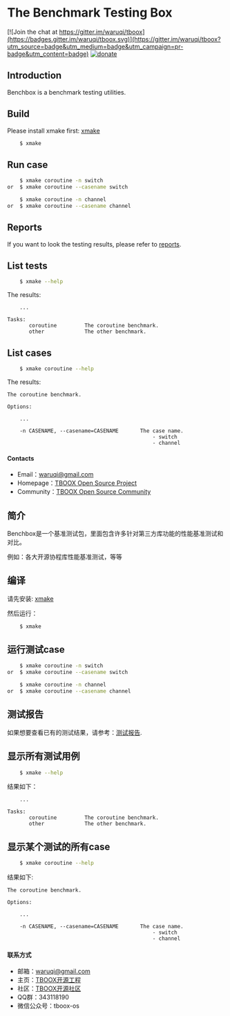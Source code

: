 # The Benchmark Testing Box

[![Join the chat at https://gitter.im/waruqi/tboox](https://badges.gitter.im/waruqi/tboox.svg)](https://gitter.im/waruqi/tboox?utm_source=badge&utm_medium=badge&utm_campaign=pr-badge&utm_content=badge) [![donate](http://tboox.org/static/img/donate.svg)](http://tboox.org/donation/)

## Introduction

Benchbox is a benchmark testing utilities.

## Build

Please install xmake first: [xmake](http://xmake.io)

```bash
    $ xmake
```

## Run case

```bash
    $ xmake coroutine -n switch
or  $ xmake coroutine --casename switch

    $ xmake coroutine -n channel
or  $ xmake coroutine --casename channel
```

## Reports

If you want to look the testing results, please refer to [reports](https://github.com/waruqi/benchbox/wiki/reports).

## List tests

```bash
    $ xmake --help
```

The results:

```
    ...

Tasks: 
       coroutine         The coroutine benchmark.
       other             The other benchmark.
```

## List cases

```bash
    $ xmake coroutine --help
```

The results:

```
The coroutine benchmark.

Options: 

    ...

    -n CASENAME, --casename=CASENAME       The case name.
                                               - switch
                                               - channel
```

#### Contacts

* Email：[waruqi@gmail.com](mailto:waruqi@gmail.com)
* Homepage：[TBOOX Open Source Project](http://www.tboox.org/cn)
* Community：[TBOOX Open Source Community](http://www.tboox.org/forum)

## 简介

Benchbox是一个基准测试包，里面包含许多针对第三方库功能的性能基准测试和对比。

例如：各大开源协程库性能基准测试，等等

## 编译

请先安装: [xmake](http://xmake.io)

然后运行：

```bash
    $ xmake
```

## 运行测试case

```bash
    $ xmake coroutine -n switch
or  $ xmake coroutine --casename switch

    $ xmake coroutine -n channel
or  $ xmake coroutine --casename channel
```

## 测试报告

如果想要查看已有的测试结果，请参考：[测试报告](https://github.com/waruqi/benchbox/wiki/reports).

## 显示所有测试用例

```bash
    $ xmake --help
```

结果如下：

```
    ...

Tasks: 
       coroutine         The coroutine benchmark.
       other             The other benchmark.
```

## 显示某个测试的所有case

```bash
    $ xmake coroutine --help
```

结果如下:

```
The coroutine benchmark.

Options: 

    ...

    -n CASENAME, --casename=CASENAME       The case name.
                                               - switch
                                               - channel
```

#### 联系方式

* 邮箱：[waruqi@gmail.com](mailto:waruqi@gmail.com)
* 主页：[TBOOX开源工程](http://www.tboox.org/cn)
* 社区：[TBOOX开源社区](http://www.tboox.org/forum)
* QQ群：343118190
* 微信公众号：tboox-os

